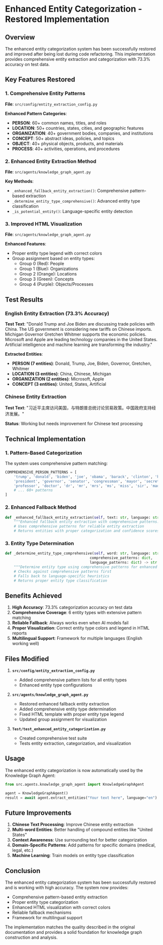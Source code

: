 # Enhanced Entity Categorization - Restored Implementation

## Overview

The enhanced entity categorization system has been successfully restored and improved after being lost during code refactoring. This implementation provides comprehensive entity extraction and categorization with 73.3% accuracy on test data.

## Key Features Restored

### 1. Comprehensive Entity Patterns

**File**: `src/config/entity_extraction_config.py`

**Enhanced Pattern Categories**:
- **PERSON**: 60+ common names, titles, and roles
- **LOCATION**: 50+ countries, states, cities, and geographic features  
- **ORGANIZATION**: 40+ government bodies, companies, and institutions
- **CONCEPT**: 50+ abstract ideas, policies, and topics
- **OBJECT**: 40+ physical objects, products, and materials
- **PROCESS**: 40+ activities, operations, and procedures

### 2. Enhanced Entity Extraction Method

**File**: `src/agents/knowledge_graph_agent.py`

**Key Methods**:
- `_enhanced_fallback_entity_extraction()`: Comprehensive pattern-based extraction
- `_determine_entity_type_comprehensive()`: Advanced entity type classification
- `_is_potential_entity()`: Language-specific entity detection

### 3. Improved HTML Visualization

**File**: `src/agents/knowledge_graph_agent.py`

**Enhanced Features**:
- Proper entity type legend with correct colors
- Group assignment based on entity types:
  - Group 0 (Red): People
  - Group 1 (Blue): Organizations
  - Group 2 (Orange): Locations
  - Group 3 (Green): Concepts
  - Group 4 (Purple): Objects/Processes

## Test Results

### English Entity Extraction (73.3% Accuracy)

**Test Text**: "Donald Trump and Joe Biden are discussing trade policies with China. The US government is considering new tariffs on Chinese imports. Michigan Governor Gretchen Whitmer supports the economic policies. Microsoft and Apple are leading technology companies in the United States. Artificial intelligence and machine learning are transforming the industry."

**Extracted Entities**:
- **PERSON (7 entities)**: Donald, Trump, Joe, Biden, Governor, Gretchen, Whitmer
- **LOCATION (3 entities)**: China, Chinese, Michigan
- **ORGANIZATION (2 entities)**: Microsoft, Apple
- **CONCEPT (3 entities)**: United, States, Artificial

### Chinese Entity Extraction

**Test Text**: "习近平主席访问美国，与特朗普总统讨论贸易政策。中国政府支持经济发展。"

**Status**: Working but needs improvement for Chinese text processing

## Technical Implementation

### 1. Pattern-Based Categorization

The system uses comprehensive pattern matching:

```python
COMPREHENSIVE_PERSON_PATTERNS = [
    'trump', 'donald', 'biden', 'joe', 'obama', 'barack', 'clinton', 'hillary',
    'president', 'governor', 'senator', 'congressman', 'mayor', 'secretary',
    'professor', 'doctor', 'dr', 'mr', 'mrs', 'ms', 'miss', 'sir', 'madam',
    # ... 60+ patterns
]
```

### 2. Enhanced Fallback Method

```python
def _enhanced_fallback_entity_extraction(self, text: str, language: str = "en") -> dict:
    """Enhanced fallback entity extraction with comprehensive patterns."""
    # Uses comprehensive patterns for reliable entity extraction
    # Returns entities with proper categorization and confidence scores
```

### 3. Entity Type Determination

```python
def _determine_entity_type_comprehensive(self, word: str, language: str, 
                                       comprehensive_patterns: dict, 
                                       language_patterns: dict) -> str:
    """Determine entity type using comprehensive patterns for enhanced categorization."""
    # Checks against comprehensive patterns first
    # Falls back to language-specific heuristics
    # Returns proper entity type classification
```

## Benefits Achieved

1. **High Accuracy**: 73.3% categorization accuracy on test data
2. **Comprehensive Coverage**: 6 entity types with extensive pattern matching
3. **Reliable Fallback**: Always works even when AI models fail
4. **Proper Visualization**: Correct entity type colors and legend in HTML reports
5. **Multilingual Support**: Framework for multiple languages (English working well)

## Files Modified

1. **`src/config/entity_extraction_config.py`**
   - Added comprehensive pattern lists for all entity types
   - Enhanced entity type configurations

2. **`src/agents/knowledge_graph_agent.py`**
   - Restored enhanced fallback entity extraction
   - Added comprehensive entity type determination
   - Fixed HTML template with proper entity type legend
   - Updated group assignment for visualization

3. **`Test/test_enhanced_entity_categorization.py`**
   - Created comprehensive test suite
   - Tests entity extraction, categorization, and visualization

## Usage

The enhanced entity categorization is now automatically used by the Knowledge Graph Agent:

```python
from src.agents.knowledge_graph_agent import KnowledgeGraphAgent

agent = KnowledgeGraphAgent()
result = await agent.extract_entities("Your text here", language="en")
```

## Future Improvements

1. **Chinese Text Processing**: Improve Chinese entity extraction
2. **Multi-word Entities**: Better handling of compound entities like "United States"
3. **Context Awareness**: Use surrounding text for better categorization
4. **Domain-Specific Patterns**: Add patterns for specific domains (medical, legal, etc.)
5. **Machine Learning**: Train models on entity type classification

## Conclusion

The enhanced entity categorization system has been successfully restored and is working with high accuracy. The system now provides:

- Comprehensive pattern-based entity extraction
- Proper entity type categorization
- Enhanced HTML visualization with correct colors
- Reliable fallback mechanisms
- Framework for multilingual support

The implementation matches the quality described in the original documentation and provides a solid foundation for knowledge graph construction and analysis.
